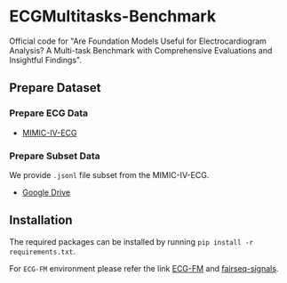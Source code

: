# ECGMultitasks-Benchmark
Official code for "Are Foundation Models Useful for Electrocardiogram Analysis? A Multi-task Benchmark with Comprehensive Evaluations and Insightful Findings".

## Prepare Dataset
### Prepare ECG Data
* [MIMIC-IV-ECG](https://physionet.org/content/mimic-iv-ecg/1.0/)
### Prepare Subset Data
We provide `.jsonl` file subset from the MIMIC-IV-ECG.
* [Google Drive](https://drive.google.com/drive/folders/1IkHkwa0HUbxmieBHMPd-VRdYQJbKLm3P?usp=share_link)

## Installation
The required packages can be installed by running `pip install -r requirements.txt`.

For `ECG-FM` environment please refer the link [ECG-FM](https://github.com/bowang-lab/ECG-FM) and [fairseq-signals](https://github.com/Jwoo5/fairseq-signals).
